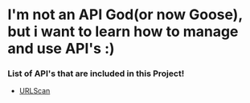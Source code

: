 <h1> I'm not an API God(or now Goose), but i want to learn how to manage and use API's :)</h1>

<h3>List of API's that are included in this Project!</h3>
<ul>
    <li><a href="https://urlscan.io/docs/api/">URLScan</a>
</ul>
